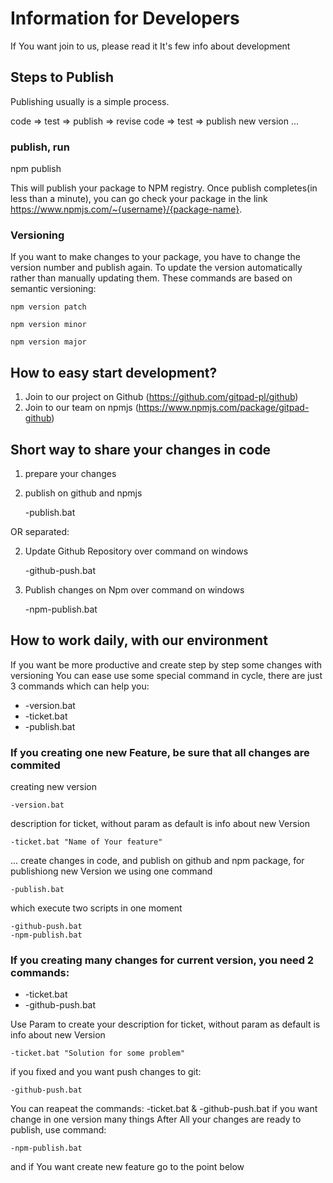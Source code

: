 # Information for Developers

If You want join to us, please read it
It's few info about development

## Steps to Publish

Publishing usually is a simple process.

code => test => publish => revise code => test => publish new version ...

### publish, run

npm publish

This will publish your package to NPM registry.
Once publish completes(in less than a minute), you can go check your package in the link https://www.npmjs.com/~{username}/{package-name}.

### Versioning
If you want to make changes to your package, you have to change the version number and publish again.
To update the version automatically rather than manually updating them.
These commands are based on semantic versioning:

    npm version patch

    npm version minor

    npm version major


## How to easy start development?

1. Join to our project on Github (https://github.com/gitpad-pl/github)
2. Join to our team on npmjs (https://www.npmjs.com/package/gitpad-github)

## Short way to share your changes in code
1. prepare your changes
2. publish on github and npmjs

    -publish.bat

OR separated:

2. Update Github Repository over command on windows

    -github-push.bat

3. Publish changes on Npm over command on windows

    -npm-publish.bat

## How to work daily, with our environment

If you want be more productive and create step by step some changes with versioning
You can ease use some special command in cycle, there are just 3 commands which can help you:
+ -version.bat
+ -ticket.bat
+ -publish.bat

### If you creating one new Feature, be sure that all changes are commited

creating new version

    -version.bat

description for ticket, without param as default is info about new Version

    -ticket.bat "Name of Your feature"

... create changes in code, and publish on github and npm package, for publishiong new Version we using one command

    -publish.bat

which execute two scripts in one moment

    -github-push.bat
    -npm-publish.bat


### If you creating many changes for current version, you need 2 commands:
+ -ticket.bat
+ -github-push.bat

Use Param to create your description for ticket, without param as default is info about new Version

    -ticket.bat "Solution for some problem"

if you fixed and you want push changes to git:

    -github-push.bat

You can reapeat the commands: -ticket.bat & -github-push.bat if you want change in one version many things
After All your changes are ready to publish, use command:

    -npm-publish.bat


and if You want create new feature go to the point below


